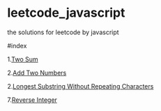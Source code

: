 # leetcode_javascript
the solutions for leetcode by javascript

#index

1.[Two Sum](https://github.com/mayuelei66/leetcode_javascript/blob/master/code/1.two-sum.js)

2.[Add Two Numbers](https://github.com/mayuelei66/leetcode_javascript/blob/master/code/2.add-two-numbers.js)

2.[Longest Substring Without Repeating Characters](https://github.com/mayuelei66/leetcode_javascript/blob/master/code/3.longest-substring-wihout-repeat.js)

7.[Reverse Integer](https://github.com/mayuelei66/leetcode_javascript/blob/master/code/7.js)